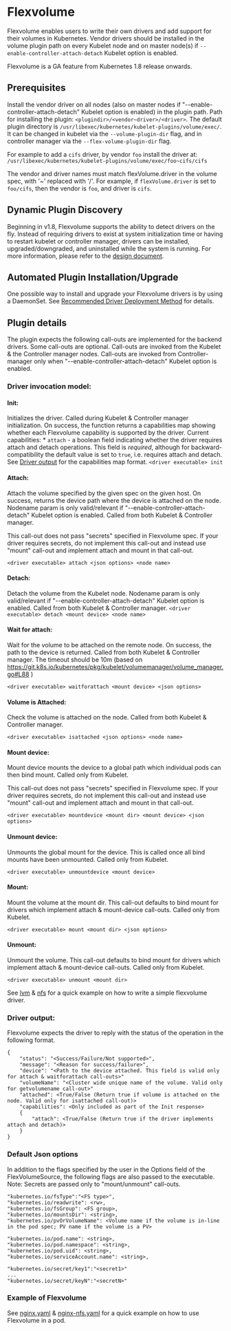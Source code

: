 # Flexvolume

Flexvolume enables users to write their own drivers and add support for their
volumes in Kubernetes. Vendor drivers should be installed in the volume plugin
path on every Kubelet node and on master node(s) if
`--enable-controller-attach-detach` Kubelet option is enabled.

Flexvolume is a GA feature from Kubernetes 1.8 release onwards.

## Prerequisites

Install the vendor driver on all nodes (also on master nodes if
"--enable-controller-attach-detach" Kubelet option is enabled) in the plugin
path. Path for installing the plugin: `<plugindir>/<vendor~driver>/<driver>`.
The default plugin directory is
`/usr/libexec/kubernetes/kubelet-plugins/volume/exec/`. It can be changed in
kubelet via the `--volume-plugin-dir` flag, and in controller manager via the
`--flex-volume-plugin-dir` flag.

For example to add a `cifs` driver, by vendor `foo` install the driver at:
`/usr/libexec/kubernetes/kubelet-plugins/volume/exec/foo~cifs/cifs`

The vendor and driver names must match flexVolume.driver in the volume spec,
with '~' replaced with '/'. For example, if `flexVolume.driver` is set to
`foo/cifs`, then the vendor is `foo`, and driver is `cifs`.

## Dynamic Plugin Discovery

Beginning in v1.8, Flexvolume supports the ability to detect drivers on the fly.
Instead of requiring drivers to exist at system initialization time or having to
restart kubelet or controller manager, drivers can be installed,
upgraded/downgraded, and uninstalled while the system is running. For more
information, please refer to the
[design document](/contributors/design-proposals/storage/flexvolume-deployment.md).

## Automated Plugin Installation/Upgrade

One possible way to install and upgrade your Flexvolume drivers is by using a
DaemonSet. See
[Recommended Driver Deployment Method](/contributors/design-proposals/storage/flexvolume-deployment.md#recommended-driver-deployment-method)
for details.

## Plugin details

The plugin expects the following call-outs are implemented for the backend
drivers. Some call-outs are optional. Call-outs are invoked from the Kubelet &
the Controller manager nodes. Call-outs are invoked from Controller-manager only
when "--enable-controller-attach-detach" Kubelet option is enabled.

### Driver invocation model:

#### Init:

Initializes the driver. Called during Kubelet & Controller manager
initialization. On success, the function returns a capabilities map showing
whether each Flexvolume capability is supported by the driver. Current
capabilities: * `attach` - a boolean field indicating whether the driver
requires attach and detach operations. This field is *required*, although for
backward-compatibility the default value is set to `true`, i.e. requires attach
and detach. See [Driver output](#driver-output) for the capabilities map format.
`<driver executable> init`

#### Attach:

Attach the volume specified by the given spec on the given host. On success,
returns the device path where the device is attached on the node. Nodename param
is only valid/relevant if "--enable-controller-attach-detach" Kubelet option is
enabled. Called from both Kubelet & Controller manager.

This call-out does not pass "secrets" specified in Flexvolume spec. If your
driver requires secrets, do not implement this call-out and instead use "mount"
call-out and implement attach and mount in that call-out.

```
<driver executable> attach <json options> <node name>
```

#### Detach:

Detach the volume from the Kubelet node. Nodename param is only valid/relevant
if "--enable-controller-attach-detach" Kubelet option is enabled. Called from
both Kubelet & Controller manager. `<driver executable> detach <mount device>
<node name>`

#### Wait for attach:

Wait for the volume to be attached on the remote node. On success, the path to
the device is returned. Called from both Kubelet & Controller manager. The
timeout should be 10m (based on
https://git.k8s.io/kubernetes/pkg/kubelet/volumemanager/volume_manager.go#L88 )

```
<driver executable> waitforattach <mount device> <json options>
```

#### Volume is Attached:

Check the volume is attached on the node. Called from both Kubelet & Controller
manager.

```
<driver executable> isattached <json options> <node name>
```

#### Mount device:

Mount device mounts the device to a global path which individual pods can then
bind mount. Called only from Kubelet.

This call-out does not pass "secrets" specified in Flexvolume spec. If your
driver requires secrets, do not implement this call-out and instead use "mount"
call-out and implement attach and mount in that call-out.

```
<driver executable> mountdevice <mount dir> <mount device> <json options>
```

#### Unmount device:

Unmounts the global mount for the device. This is called once all bind mounts
have been unmounted. Called only from Kubelet.

```
<driver executable> unmountdevice <mount device>
```

#### Mount:

Mount the volume at the mount dir. This call-out defaults to bind mount for
drivers which implement attach & mount-device call-outs. Called only from
Kubelet.

```
<driver executable> mount <mount dir> <json options>
```

#### Unmount:

Unmount the volume. This call-out defaults to bind mount for drivers which
implement attach & mount-device call-outs. Called only from Kubelet.

```
<driver executable> unmount <mount dir>
```

See [lvm] & [nfs] for a quick example on how to write a simple flexvolume
driver.

### Driver output:

Flexvolume expects the driver to reply with the status of the operation in the
following format.

```
{
    "status": "<Success/Failure/Not supported>",
    "message": "<Reason for success/failure>",
    "device": "<Path to the device attached. This field is valid only for attach & waitforattach call-outs>"
    "volumeName": "<Cluster wide unique name of the volume. Valid only for getvolumename call-out>"
    "attached": <True/False (Return true if volume is attached on the node. Valid only for isattached call-out)>
    "capabilities": <Only included as part of the Init response>
    {
        "attach": <True/False (Return true if the driver implements attach and detach)>
    }
}
```

### Default Json options

In addition to the flags specified by the user in the Options field of the
FlexVolumeSource, the following flags are also passed to the executable. Note:
Secrets are passed only to "mount/unmount" call-outs.

```
"kubernetes.io/fsType":"<FS type>",
"kubernetes.io/readwrite": <rw>,
"kubernetes.io/fsGroup": <FS group>,
"kubernetes.io/mountsDir": <string>,
"kubernetes.io/pvOrVolumeName": <Volume name if the volume is in-line in the pod spec; PV name if the volume is a PV>

"kubernetes.io/pod.name": <string>,
"kubernetes.io/pod.namespace": <string>,
"kubernetes.io/pod.uid": <string>,
"kubernetes.io/serviceAccount.name": <string>,

"kubernetes.io/secret/key1":"<secret1>"
...
"kubernetes.io/secret/keyN":"<secretN>"
```

### Example of Flexvolume

See [nginx.yaml] & [nginx-nfs.yaml] for a quick example on how to use Flexvolume
in a pod.

[lvm]: https://git.k8s.io/kubernetes/examples/volumes/flexvolume/lvm
[nfs]: https://git.k8s.io/kubernetes/examples/volumes/flexvolume/nfs
[nginx.yaml]: https://git.k8s.io/kubernetes/examples/volumes/flexvolume/nginx.yaml
[nginx-nfs.yaml]: https://git.k8s.io/kubernetes/examples/volumes/flexvolume/nginx-nfs.yaml
